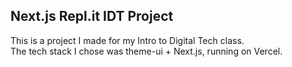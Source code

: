 ## Next.js Repl.it IDT Project

This is a project I made for my Intro to Digital Tech class.    
The tech stack I chose was theme-ui + Next.js, running on Vercel. 